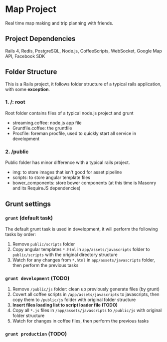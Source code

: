 # Map Project

Real time map making and trip planning with friends.

## Project Dependencies

Rails 4, Redis, PostgreSQL, Node.js, CoffeeScripts, WebSocket, Google Map API, Facebook SDK

## Folder Structure

This is a Rails project, it follows folder structure of a typical rails application, with some __exception__.

### 1. /: root

Root folder contains files of a typical node.js project and grunt

* streaming.coffee: node.js app file
* Gruntfile.coffee: the gruntfile
* Procfile: foreman procfile, used to quickly start all service in development

### 2. /public

Public folder has minor difference with a typical rails project.

* img: to store images that isn't good for asset pipeline
* scripts: to store angular template files
* bower_components: store bower components (at this time is Masonry and its RequireJS dependencies)

## Grunt settings

### `grunt` (default task)

The default grunt task is used in development, it will perform the following tasks by order:

1. Remove `public/scripts` folder
2. Copy angular templates `*.html` in `app/assets/javascripts` folder to `public/scripts` with the original directory structure
3. Watch for any changes from `*.html` in `app/assets/javascripts` folder, then perform the previous tasks


### `grunt development` (TODO)

1. Remove `/public/js` folder: clean up previously generate files (by grunt)
2. Covert all coffee scripts in `/app/assets/javascripts` to javascripts, then copy them to `/public/js` folder with original folder structure
3. __Insert files loading list to script loader file (TODO)__
4. Copy all `*.js` files in `/app/assets/javascripts` to `/public/js` with original folder structure
5. Watch for changes in coffee files, then perform the previous tasks

### `grunt production` (TODO)